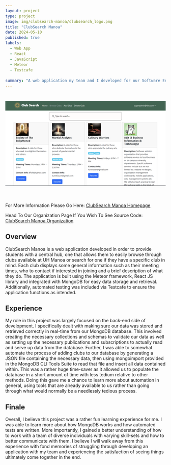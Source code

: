 ```yaml
---
layout: project
type: project
image: img/clubsearch-manoa/clubsearch_logo.png
title: "ClubSearch Manoa"
date: 2024-05-10
published: true
labels:
  - Web App
  - React
  - JavaScript
  - Meteor
  - Testcafe
    
summary: "A web application my team and I developed for our Software Engineering class. It allows students to find out more details about clubs available at UH Manoa."
---
```


<center> <img style="padding: 25px 0px 35px 0px" width="700px" class="img-fluid" src="../img/clubsearch-manoa/browse-clubs.png"> </center>

<p> For More Information Please Go Here: <a href="https://clubsearch-manoa.github.io/"> ClubSearch Manoa Homepage </a> </p>
<p> Head To Our Organization Page If You Wish To See Source Code: <a href="https://github.com/clubsearch-manoa"> ClubSearch Manoa Organization </a> </p>

## Overview
<p> ClubSearch Manoa is a web application developed in order to provide students with a central hub, one that allows them to easily browse through clubs available at UH Manoa or search for one if they have a specific club in mind. Each club displays some general information such as their meeting times, who to contact if interested in joining and a brief description of what they do. The application is built using the Meteor framework, React JS library and integrated with MongoDB for easy data storage and retrieval. Additionally, automated testing was included via Testcafe to ensure the application functions as intended. </p>

## Experience
<p> My role in this project was largely focused on the back-end side of development. I specifically dealt with making sure our data was stored and retrieved correctly in real-time from our MongoDB database. This involved creating the necessary collections and schemas to validate our data as well as setting up the necessary publications and subscriptions to actually read and serve up data from the database. Further, I was able to somewhat automate the process of adding clubs to our database by generating a JSON file containing the necessary data, then using mongoimport provided in the MongoDB CLI Tools Suite to read that file and insert all data contained within. This was a rather huge time-saver as it allowed us to populate the database in a short amount of time with less tedium relative to other methods. Doing this gave me a chance to learn more about automation in general, using tools that are already available to us rather than going through what would normally be a needlessly tedious process. </p>

## Finale
<p> Overall, I believe this project was a rather fun learning experience for me. I was able to learn more about how MongoDB works and how automated tests are written. More importantly, I gained a better understanding of how to work with a team of diverse individuals with varying skill-sets and how to better communicate with them. I believe I will walk away from this experience with fond memories of struggling through developing an application with my team and experiencing the satisfaction of seeing things ultimately come together in the end. </p>